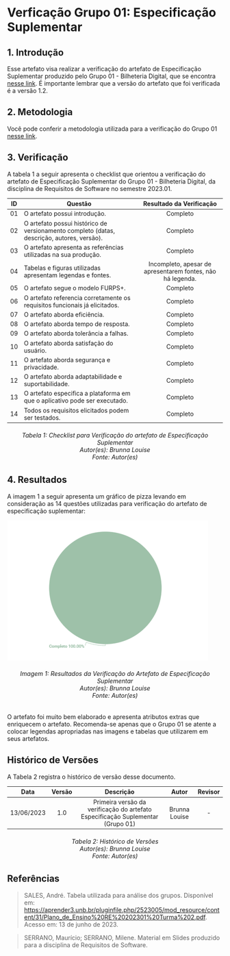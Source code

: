# Verficação Grupo 01: Especificação Suplementar

## 1. Introdução
Esse artefato visa realizar a verificação do artefato de Especificação Suplementar produzido pelo Grupo 01 - Bilheteria Digital, que se encontra [nesse link](https://requisitos-de-software.github.io/2023.1-BilheteriaDigital/modelagem/especificacao-suplementar/).
É importante lembrar que a versão do artefato que foi verificada é a versão 1.2.

## 2. Metodologia
Você pode conferir a metodologia utilizada para a verificação do Grupo 01 [nesse link](../planejamento/#2-metodologia).

## 3. Verificação

A tabela 1 a seguir apresenta o checklist que orientou a verificação do artefato de Especificação Suplementar do Grupo 01 - Bilheteria Digital, da disciplina de Requisitos de Software no semestre 2023.01.

| ID |Questão| Resultado da Verificação |
| :---: | --- | :---: |
| 01 | O artefato possui introdução.  | Completo |
| 02 | O artefato possui histórico de versionamento completo (datas, descrição, autores, versão).  | Completo |
| 03 |  O artefato apresenta as referências utilizadas na sua produção.  | Completo |
| 04 | Tabelas e figuras utilizadas apresentam legendas e fontes.  | Incompleto, apesar de apresentarem fontes, não há legenda. |
| 05 |  O artefato segue o modelo FURPS+. | Completo |
| 06 | O artefato referencia corretamente os requisitos funcionais já elicitados.  | Completo |
| 07 |  O artefato aborda eficiência. | Completo |
| 08 |  O artefato aborda tempo de resposta. | Completo |
| 09 | O artefato aborda tolerância a falhas.  | Completo |
| 10 | O artefato aborda satisfação do usuário.  | Completo |
| 11 |  O artefato aborda segurança e privacidade. | Completo |
| 12 | O artefato aborda adaptabilidade e suportabilidade.  | Completo |
| 13 | O artefato especifica a plataforma em que o aplicativo pode ser executado.  | Completo |
| 14 | Todos os requisitos elicitados podem ser testados.  | Completo |

<h6 align = "center"> Tabela 1: Checklist para Verificação do artefato de Especificação Suplementar
<br> Autor(es): Brunna Louise
<br>Fonte: Autor(es)</h6>

## 4. Resultados
A imagem 1 a seguir apresenta um gráfico de pizza levando em consideração as 14 questões utilizadas para verificação do artefato de especificação suplementar:

![Resultados Esp Suplementar](./imagens_verifica01/result_espsuplementar.png)
<h6 align = "center"> Imagem 1: Resultados da Verificação do Artefato de Especificação Suplementar
<br> Autor(es): Brunna Louise
<br>Fonte: Autor(es)</h6>

O artefato foi muito bem elaborado e apresenta atributos extras que enriquecem o artefato. Recomenda-se apenas que o Grupo 01 se atente a colocar legendas apropriadas nas imagens e tabelas que utilizarem em seus artefatos.

## Histórico de Versões

A Tabela 2 registra o histórico de versão desse documento.

|**Data** | **Versão** | **Descrição** | **Autor** | **Revisor** |
|:---: | :---: | :---: | :---: | :---: |
|13/06/2023 | 1.0 | Primeira versão da verificação do artefato Especificação Suplementar (Grupo 01) | Brunna Louise | - |

<h6 align = "center"> Tabela 2: Histórico de Versões
<br> Autor(es): Brunna Louise
<br>Fonte: Autor(es)</h6>

## Referências

>SALES, André. Tabela utilizada para análise dos grupos. Disponível em: https://aprender3.unb.br/pluginfile.php/2523005/mod_resource/content/31/Plano_de_Ensino%20RE%20202301%20Turma%202.pdf. Acesso em: 13 de junho de 2023.

>SERRANO, Maurício; SERRANO, Milene. Material em Slides produzido para a disciplina de Requisitos de Software.